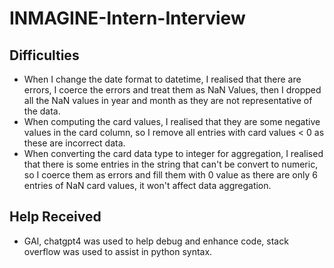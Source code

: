 # INMAGINE-Intern-Interview

## Difficulties
- When I change the date format to datetime, I realised that there are errors, I coerce the errors and treat them as NaN Values, then I dropped all the NaN values in year and month as they are not representative of the data.
- When computing the card values, I realised that they are some negative values in the card column, so I remove all entries with card values < 0 as these are incorrect data.
- When converting the card data type to integer for aggregation, I realised that there is some entries in the string that can't be convert to numeric, so I coerce them as errors and fill them with 0 value as there are only 6 entries of NaN card values, it won't affect data aggregation.

## Help Received
- GAI, chatgpt4 was used to help debug and enhance code, stack overflow was used to assist in python syntax.
